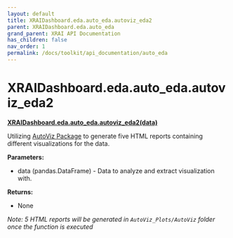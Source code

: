 ```yaml
---
layout: default
title: XRAIDashboard.eda.auto_eda.autoviz_eda2
parent: XRAIDashboard.eda.auto_eda
grand_parent: XRAI API Documentation
has_children: false
nav_order: 1
permalink: /docs/toolkit/api_documentation/auto_eda
---
```


# XRAIDashboard.eda.auto_eda.autoviz_eda2
**[XRAIDashboard.eda.auto_eda.autoviz_eda2(data)](https://github.com/gaberamolete/XRAIDashboard/blob/main/eda/auto_eda.py)**


Utilizing [AutoViz Package](https://github.com/AutoViML/AutoViz) to generate five HTML reports containing different visualizations for the data.


**Parameters:**
- data (pandas.DataFrame) - Data to analyze and extract visualization with.

**Returns:**
- None

*Note: 5 HTML reports will be generated in `AutoViz_Plots/AutoViz` folder once the function is executed*